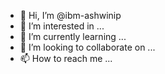 - 👋 Hi, I’m @ibm-ashwinip
- 👀 I’m interested in ...
- 🌱 I’m currently learning ...
- 💞️ I’m looking to collaborate on ...
- 📫 How to reach me ...

<!---
ibm-ashwinip/ibm-ashwinip is a ✨ special ✨ repository because its `README.md` (this file) appears on your GitHub profile.
You can click the Preview link to take a look at your changes.
--->
